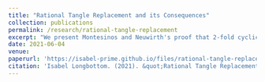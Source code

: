 ```yaml
---
title: "Rational Tangle Replacement and its Consequences"
collection: publications
permalink: /research/rational-tangle-replacement
excerpt: "We present Montesinos and Neuwirth's proof that 2-fold cyclic branched covers of S<sup>3</sup> are precisely the (closed, orientable) 3-manifolds which can be obtained via surgery on a strongly-invertible link in S<sup>3</sup>. The proof uses rational tangle replacement, of which we give a short exposition. This paper was written for a course on low-dimensional topology run by Joan Licata at the ANU."
date: 2021-06-04
venue:
paperurl: 'https://isabel-prime.github.io/files/rational-tangle-replacement.pdf'
citation: 'Isabel Longbottom. (2021). &quot;Rational Tangle Replacement and its Consequences.&quot;.'
---
```


